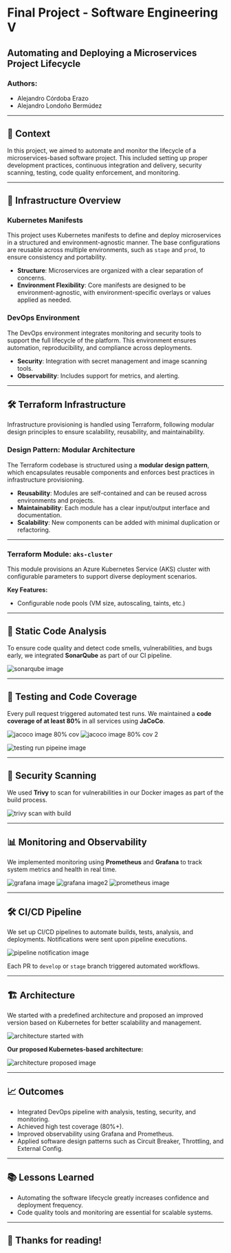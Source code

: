# Final Project - Software Engineering V

## Automating and Deploying a Microservices Project Lifecycle

### Authors:

* Alejandro Córdoba Erazo
* Alejandro Londoño Bermúdez

---

## 🧠 Context

In this project, we aimed to automate and monitor the lifecycle of a microservices-based software project. This included setting up proper development practices, continuous integration and delivery, security scanning, testing, code quality enforcement, and monitoring.

---

## 🧠 Infrastructure Overview

### Kubernetes Manifests

This project uses Kubernetes manifests to define and deploy microservices in a structured and environment-agnostic manner. The base configurations are reusable across multiple environments, such as `stage` and `prod`, to ensure consistency and portability.

* **Structure**: Microservices are organized with a clear separation of concerns.
* **Environment Flexibility**: Core manifests are designed to be environment-agnostic, with environment-specific overlays or values applied as needed.

### DevOps Environment

The DevOps environment integrates monitoring and security tools to support the full lifecycle of the platform. This environment ensures automation, reproducibility, and compliance across deployments.

* **Security**: Integration with secret management and image scanning tools.
* **Observability**: Includes support for metrics, and alerting.

---

## 🛠️ Terraform Infrastructure

Infrastructure provisioning is handled using Terraform, following modular design principles to ensure scalability, reusability, and maintainability.

### Design Pattern: Modular Architecture

The Terraform codebase is structured using a **modular design pattern**, which encapsulates reusable components and enforces best practices in infrastructure provisioning.

* **Reusability**: Modules are self-contained and can be reused across environments and projects.
* **Maintainability**: Each module has a clear input/output interface and documentation.
* **Scalability**: New components can be added with minimal duplication or refactoring.

---

### Terraform Module: `aks-cluster`

This module provisions an Azure Kubernetes Service (AKS) cluster with configurable parameters to support diverse deployment scenarios.

**Key Features:**

* Configurable node pools (VM size, autoscaling, taints, etc.)

---

## 🔧 Static Code Analysis

To ensure code quality and detect code smells, vulnerabilities, and bugs early, we integrated **SonarQube** as part of our CI pipeline.

![sonarqube image](images/image-1.png)

---

## 🧪 Testing and Code Coverage

Every pull request triggered automated test runs. We maintained a **code coverage of at least 80%** in all services using **JaCoCo**.

![jacoco image 80% cov](images/image-5.png)
![jacoco image 80% cov 2](images/image-6.png)

![testing run pipeine image](images/image-8.png)

---

## 🔐 Security Scanning

We used **Trivy** to scan for vulnerabilities in our Docker images as part of the build process.

![trivy scan with build](images/image-9.png)

---

## 📊 Monitoring and Observability

We implemented monitoring using **Prometheus** and **Grafana** to track system metrics and health in real time.

![grafana image](images/image-2.png)
![grafana image2](images/image-3.png)
![prometheus image](images/image-4.png)

---

## 🛠 CI/CD Pipeline

We set up CI/CD pipelines to automate builds, tests, analysis, and deployments. Notifications were sent upon pipeline executions.

![pipeline notification image](images/image-7.png)

Each PR to `develop` or `stage` branch triggered automated workflows.

---

## 🏗 Architecture

We started with a predefined architecture and proposed an improved version based on Kubernetes for better scalability and management.

![architecture started with](images/image-11.png)

**Our proposed Kubernetes-based architecture:**

![architecture proposed image](images/image-10.png)

---

## 📈 Outcomes

* Integrated DevOps pipeline with analysis, testing, security, and monitoring.
* Achieved high test coverage (80%+).
* Improved observability using Grafana and Prometheus.
* Applied software design patterns such as Circuit Breaker, Throttling, and External Config.

---

## 📚 Lessons Learned

* Automating the software lifecycle greatly increases confidence and deployment frequency.
* Code quality tools and monitoring are essential for scalable systems.

---

## 🙌 Thanks for reading!

